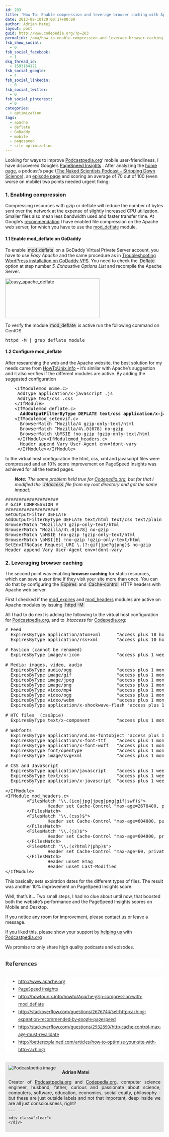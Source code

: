 ```yaml
---
id: 283
title: 'How To: Enable compression and leverage browser caching with Apache Server'
date: 2013-08-10T20:00:17+00:00
author: Adrian Matei
layout: post
guid: http://www.codepedia.org/?p=283
permalink: /ama/how-to-enable-compression-and-leverage-browser-caching-with-apache-server/
fsb_show_social:
  - 0
fsb_social_facebook:
  - 1
dsq_thread_id:
  - 1593164121
fsb_social_google:
  - 4
fsb_social_linkedin:
  - 0
fsb_social_twitter:
  - 0
fsb_social_pinterest:
  - 0
categories:
  - optimization
tags:
  - apache
  - deflate
  - GoDaddy
  - mobile
  - pagespeed
  - site optimization
---
```

Looking for ways to improve <a title="Podcastpedia.org, knowledge to go" href="https://github.com/Codingpedia/podcastpedia" target="_blank">Podcastpedia.org</a>&#8216; mobile user-friendliness, I have discovered Google&#8217;s <a title="PageSpeed Insights" href="http://developers.google.com/speed/pagespeed/insights/" target="_blank">PageSpeed Insights</a> . After analyzing the <a title="Podcastpedia.org, knowledge to go" href="https://github.com/Codingpedia/podcastpedia" target="_blank">home page</a>, a podcast&#8217;s page (<a title="The Naked Scientist Podcast" href="https://github.com/Codingpedia/podcastpedia/podcasts/792/-The-Naked-Scientists-Podcast-Stripping-Down-Science" target="_blank">The Naked Scientists Podcast &#8211; Stripping Down Science</a>), an <a title="Episode page" href="https://github.com/Codingpedia/podcastpedia/podcasts/967/Leonardo-Evo-Solution-Die-Serie-zum-Darwin-Jahr/episodes/2/WDR-5-Leonardo-Evo-Solution-Die-Serie-im-Darwin-Jahr-Folge-12-Prima-Klima-vom-30-04-2009" target="_blank">episode page</a> and scoring an average of 70 out of 100 (even worse on mobile) two points needed urgent fixing:

### 1. Enabling compression

Compressing resources with gzip or deflate will reduce the number of bytes sent over the network at the expense of slightly increased CPU utilization. Smaller files also mean less bandwidth used and faster transfer time. At Google&#8217;s <a title="Enable Compression" href="https://developers.google.com/speed/docs/insights/EnableCompression" target="_blank">recommendation</a> I have enabled file compression on the Apache web server, for which you have to use the <a title="Mod_deflate module" href="http://httpd.apache.org/docs/current/mod/mod_deflate.html" target="_blank">mod_deflate</a> module.

#### 1.1 Enable mod_deflate on GoDaddy

To enable  <span style="background-color: #e6e6e6; padding: 0px 3px;">mod_deflate</span> on a GoDaddy Virtual Private Server account, you have to use _Easy Apache_ and the same procedure as in <a title="Troubleshooting wordpress on GoDaddy" href="http://www.codepedia.org/ama/troubleshooting-wordpress-on-godaddy-vps-account/" target="_blank">Troubleshooting WordPress installation on GoDaddy VPS</a>. You need to check the <span style="background-color: #e6e6e6; padding: 0px 3px;">Deflate</span> option at step number _5. Exhaustive Options List_ and recompile the Apache Server.

[<img class="alignnone size-medium wp-image-288" src="{{site.url}}/wp-content/uploads/2013/08/easy_apache_deflate-300x126.png" alt="easy_apache_deflate" width="300" height="126" srcset="{{site.url}}/wp-content/uploads/2013/08/easy_apache_deflate-300x126.png 300w, {{site.url}}/wp-content/uploads/2013/08/easy_apache_deflate-1024x432.png 1024w, {{site.url}}/wp-content/uploads/2013/08/easy_apache_deflate-624x263.png 624w, {{site.url}}/wp-content/uploads/2013/08/easy_apache_deflate.png 1028w" sizes="(max-width: 300px) 100vw, 300px" />]({{site.url}}/wp-content/uploads/2013/08/easy_apache_deflate.png)

To verify the module <span style="background-color: #e6e6e6; padding: 0px 3px;">mod_deflate</span> is active run the following command on CentOS

<pre>httpd -M | grep deflate_module</pre>

<!--more-->

#### 1.2 Configure mod_deflate

After researching the web and the Apache website, the best solution for my needs came from <a title="How to enable gzip compression on Apache " href="http://howtounix.info/howto/Apache-gzip-compression-with-mod_deflate" target="_blank">HowToUnix.info</a> &#8211; it&#8217;s similar with Apache&#8217;s suggestion and it also verifies if the different modules are active. By adding the suggested configuration

<pre style="padding-left: 30px;"><span class="tag">&lt;IfModule</span><span class="atn">mod_mime</span><span class="pln">.</span><span class="atn">c</span><span class="tag">&gt;</span><span class="pln">
 AddType application/x-javascript .js
 AddType text/css .css
</span><span class="tag">&lt;/IfModule&gt;
</span><span class="tag">&lt;IfModule</span><span class="atn">mod_deflate</span><span class="pln">.</span><span class="atn">c</span><span class="tag">&gt;
</span><b><span class="pln">  AddOutputFilterByType DEFLATE text/css application/x-javascript text/x-component text/html text/richtext image/svg+xml text/plain text/xsd text/xsl text/xml image/x-icon application/javascript
</span></b><span class="tag">&lt;IfModule</span><span class="atn">mod_setenvif</span><span class="pln">.</span><span class="atn">c</span><span class="tag">&gt;</span><span class="pln">
  BrowserMatch ^Mozilla/4 gzip-only-text/html
  BrowserMatch ^Mozilla/4\.0[678] no-gzip
  BrowserMatch \bMSIE !no-gzip !gzip-only-text/html
 </span><span class="tag">&lt;/IfModule&gt;</span><span class="tag">&lt;IfModule</span><span class="atn">mod_headers</span><span class="pln">.</span><span class="atn">c</span><span class="tag">&gt;</span><span class="pln">
  Header append Vary User-Agent env=!dont-vary
 </span><span class="tag">&lt;/IfModule&gt;</span><span class="tag">&lt;/IfModule&gt;</span></pre>

to the virtual host configuration the html, css, xml and javascript files were compressed and an 10% score improvement on PageSpeed Insights was achieved for all the tested pages.

<p style="padding-left: 30px;">
  <em><strong>Note:</strong> The same problem held true for <a title="Codepedia.org" href="http://www.codepedia.org" target="_blank">Codepedia.org</a>, but for that I modified the <span style="background-color: #e6e6e6; padding: 0px 3px;">.htaccess</span> file from my root directory and got the same impact:</em>
</p>

<pre>####################
# GZIP COMPRESSION #
####################
SetOutputFilter DEFLATE
AddOutputFilterByType DEFLATE text/html text/css text/plain text/xml application/x-javascript application/x-httpd-php
BrowserMatch ^Mozilla/4 gzip-only-text/html
BrowserMatch ^Mozilla/4\.0[678] no-gzip
BrowserMatch \bMSIE !no-gzip !gzip-only-text/html
BrowserMatch \bMSI[E] !no-gzip !gzip-only-text/html
SetEnvIfNoCase Request_URI \.(?:gif|jpe?g|png)$ no-gzip
Header append Vary User-Agent env=!dont-vary</pre>

### 2. Leveraging browser caching

The second point was enabling **browser caching** for static resources, which can save a user time if they visit your site more than once. You can do that by configuring the <span style="background-color: #e6e6e6; padding: 0px 3px;">Expires</span> and <span style="background-color: #e6e6e6; padding: 0px 3px;">Cache-control</span> HTTP headers with Apache web server.

First I checked if the <a title="Apache Module mod_expires" href="http://httpd.apache.org/docs/current/mod/mod_expires.html" target="_blank">mod_expires</a> and <a title="Apache Module mod_headers" href="http://httpd.apache.org/docs/current/mod/mod_headers.html" target="_blank">mod_headers</a> modules are active on Apache modules by issuing <span style="background-color: #e6e6e6; padding: 0px 5px;">httpd -M</span>

All I had to do next is adding the following to the virtual host configuration for <a title="Podcastpedia.org, knowledge to go" href="https://github.com/Codingpedia/podcastpedia" target="_blank">Podcastpedia.org</a>, and to _.htaccess_ for <a title="Codingpedia" href="http://www.codepedia.org" target="_blank">Codepedia.org</a>:

<pre class="brush: plain; title: ; notranslate" title=""># Feed
  ExpiresByType application/atom+xml      "access plus 10 hours"
  ExpiresByType application/rss+xml       "access plus 10 hours"

# Favicon (cannot be renamed)
  ExpiresByType image/x-icon              "access plus 1 week"

# Media: images, video, audio
  ExpiresByType audio/ogg                 "access plus 1 month"
  ExpiresByType image/gif                 "access plus 1 month"
  ExpiresByType image/jpeg                "access plus 1 month"
  ExpiresByType image/png                 "access plus 1 month"
  ExpiresByType video/mp4                 "access plus 1 month"
  ExpiresByType video/ogg                 "access plus 1 month"
  ExpiresByType video/webm                "access plus 1 month"
  ExpiresByType application/x-shockwave-flash "access plus 1 month"

# HTC files  (css3pie)
  ExpiresByType text/x-component          "access plus 1 month"

# Webfonts
  ExpiresByType application/vnd.ms-fontobject "access plus 1 month"
  ExpiresByType application/x-font-ttf    "access plus 1 month"
  ExpiresByType application/x-font-woff   "access plus 1 month"
  ExpiresByType font/opentype             "access plus 1 month"
  ExpiresByType image/svg+xml             "access plus 1 month"

# CSS and JavaScript
  ExpiresByType application/javascript    "access plus 1 week"
  ExpiresByType text/css                  "access plus 1 week"
  ExpiresByType application/x-javascript  "access plus 1 week"

&lt;/IfModule&gt;
&lt;IfModule mod_headers.c&gt;
        &lt;FilesMatch "\\.(ico|jpg|jpeg|png|gif|swf)$"&gt;
                Header set Cache-Control "max-age=2678400, public"
        &lt;/FilesMatch&gt;
        &lt;FilesMatch "\\.(css)$"&gt;
                Header set Cache-Control "max-age=604800, public"
        &lt;/FilesMatch&gt;
        &lt;FilesMatch "\\.(js)$"&gt;
                Header set Cache-Control "max-age=604800, private"
        &lt;/FilesMatch&gt;
        &lt;FilesMatch "\\.(x?html?|php)$"&gt;
                Header set Cache-Control "max-age=60, private, must-revalidate"
        &lt;/FilesMatch&gt;
                Header unset ETag
                Header unset Last-Modified
&lt;/IfModule&gt;
</pre>

This basically sets expiration dates for the different types of files. The result was another 10% improvement on PageSpeed Insights score.

Well, that&#8217;s it&#8230; Two small steps, I had no clue about until now, that boosted both the website&#8217;s performance and the PageSpeed Insights scores on Mobile and Desktop.

If you notice any room for improvement, please <a href="mailto:contact@codingepdia.org?Subject=Apache%20optimization" target="_top">contact us</a> or leave a message.

If you liked this, please show your support by <a title="Podcastpedia.org how can I help" href="https://github.com/Codingpedia/podcastpedia/how_can_i_help" target="_blank">helping us</a> with <a title="Podcastpedia.org, knowledge to go" href="https://github.com/Codingpedia/podcastpedia/" target="_blank">Podcastpedia.org</a>

We promise to only share high quality podcasts and episodes.

<h3 style="margin: 1.714285714rem 0px; padding: 0px; border: 0px; font-size: 1.142857143rem; vertical-align: baseline; clear: both; line-height: 1.846153846; color: #444444; font-family: 'Open Sans', Helvetica, Arial, sans-serif; font-style: normal; font-variant: normal; letter-spacing: normal; orphans: auto; text-align: start; text-indent: 0px; text-transform: none; white-space: normal; widows: auto; word-spacing: 0px; -webkit-text-stroke-width: 0px; background-color: #ffffff;">
  References
</h3>

<ul style="margin: 0px 0px 1.714285714rem; padding: 0px; border: 0px; font-size: 14px; vertical-align: baseline; list-style: disc outside; line-height: 24px; color: #444444; font-family: 'Open Sans', Helvetica, Arial, sans-serif; font-style: normal; font-variant: normal; font-weight: normal; letter-spacing: normal; orphans: auto; text-align: start; text-indent: 0px; text-transform: none; white-space: normal; widows: auto; word-spacing: 0px; -webkit-text-stroke-width: 0px; background-color: #ffffff;">
  <li style="margin: 0px 0px 0px 2.571428571rem; padding: 0px; border: 0px; font-size: 14px; vertical-align: baseline;">
    <a title="Apache.org" href="http://www.apache.org" target="_blank">http://www.apache.org</a>
  </li>
  <li style="margin: 0px 0px 0px 2.571428571rem; padding: 0px; border: 0px; font-size: 14px; vertical-align: baseline;">
    <a title="PageSpeed Insights" href="http://developers.google.com/speed/pagespeed/insights/" target="_blank">PageSpeed Insights</a>
  </li>
  <li style="margin: 0px 0px 0px 2.571428571rem; padding: 0px; border: 0px; font-size: 14px; vertical-align: baseline;">
    <a title="How to enable gzip compression on Apache " href="http://howtounix.info/howto/Apache-gzip-compression-with-mod_deflate" target="_blank">http://howtounix.info/howto/Apache-gzip-compression-with-mod_deflate</a>
  </li>
  <li style="margin: 0px 0px 0px 2.571428571rem; padding: 0px; border: 0px; font-size: 14px; vertical-align: baseline;">
    <a title="Stackoverflow resource" href="http://stackoverflow.com/questions/2676744/set-http-caching-expiration-recommended-by-google-pagespeed" target="_blank">http://stackoverflow.com/questions/2676744/set-http-caching-expiration-recommended-by-google-pagespeed</a>
  </li>
  <li style="margin: 0px 0px 0px 2.571428571rem; padding: 0px; border: 0px; font-size: 14px; vertical-align: baseline;">
    <a title="Stackoverflow resource" href="http://stackoverflow.com/questions/2932890/http-cache-control-max-age-must-revalidate" target="_blank">http://stackoverflow.com/questions/2932890/http-cache-control-max-age-must-revalidate</a>
  </li>
  <li style="margin: 0px 0px 0px 2.571428571rem; padding: 0px; border: 0px; font-size: 14px; vertical-align: baseline;">
    <a title="Better Explained - How To Optimize Your Site With HTTP Caching" href="http://betterexplained.com/articles/how-to-optimize-your-site-with-http-caching/http://" target="_blank">http://betterexplained.com/articles/how-to-optimize-your-site-with-http-caching/</a>
  </li>
</ul>

<div id="about_author" style="background-color: #e6e6e6; padding: 10px;">
  <img id="author_portrait" style="float: left; margin-right: 20px;" src="{{site.url}}/images/authors/amacoder.png" alt="Podcastpedia image" />

  <p id="about_author_header">
    <strong>Adrian Matei</strong>
  </p>

  <div id="author_details" style="text-align: justify;">
    Creator of <a title="Podcastpedia.org, knowledge to go" href="https://github.com/Codingpedia/podcastpedia" target="_blank">Podcastpedia.org</a> and <a title="Codingpedia, sharing coding knowledge" href="http://www.codepedia.org" target="_blank">Codepedia.org</a>, computer science engineer, husband, father, curious and passionate about science, computers, software, education, economics, social equity, philosophy - but these are just outside labels and not that important, deep inside we are all just consciousness, right?
  </div>

  <div id="follow_social" style="clear: both;">
    <div id="social_logos">
       <a class="icon-twitter" href="https://twitter.com/CodepediaOrg" target="_blank"> </a> <a class="icon-facebook" href="https://www.facebook.com/codingpedia" target="_blank"> </a> <a class="icon-linkedin" href="https://www.linkedin.com/company/codepediaorg" target="_blank"> </a> <a class="icon-github" href="https://github.com/adrianmatei-me" target="_blank"> </a>
    </div>

    <div class="clear">
    </div>
  </div>
</div>
